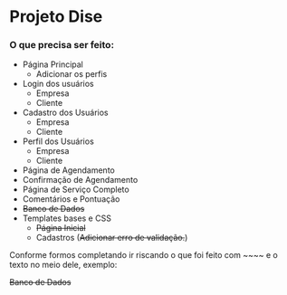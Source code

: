 # Projeto Dise

### O que precisa ser feito:
* Página Principal
    * Adicionar os perfis
* Login dos usuários
    * Empresa
    * Cliente
* Cadastro dos Usuários
    * Empresa
    * Cliente
* Perfil dos Usuários
    * Empresa
    * Cliente
* Página de Agendamento
* Confirmação de Agendamento
* Página de Serviço Completo
* Comentários e Pontuação
* ~~Banco de Dados~~
* Templates bases e CSS
    * ~~Página Inicial~~
    * Cadastros (~~Adicionar erro de validação.~~)

Conforme formos completando ir riscando o que foi feito com ~~~~ e o texto no meio dele, exemplo:

~~Banco de Dados~~